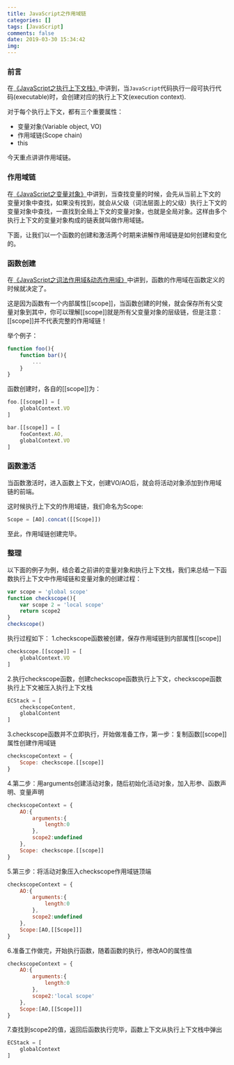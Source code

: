```yaml
---
title: JavaScript之作用域链
categories: []
tags: [JavaScript]
comments: false
date: 2019-03-30 15:34:42
img:
---
```

### 前言

在[《JavaScript之执行上下文栈》](../../../../2019/03/18/contextStack/)中讲到，当`JavaScript`代码执行一段可执行代码(executable)时，会创建对应的执行上下文(execution context).

对于每个执行上下文，都有三个重要属性：

- 变量对象(Variable object, VO)
- 作用域链(Scope chain)
- this
  
今天重点讲讲作用域链。

### 作用域链

在[《JavaScript之变量对象》](../../../../2019/03/23/variable/)中讲到，当查找变量的时候，会先从当前上下文的变量对象中查找，如果没有找到，就会从父级（词法层面上的父级）执行上下文的变量对象中查找，一直找到全局上下文的变量对象，也就是全局对象。这样由多个执行上下文的变量对象构成的链表就叫做作用域链。

下面，让我们以一个函数的创建和激活两个时期来讲解作用域链是如何创建和变化的。

### 函数创建

在[《JavaScript之词法作用域&动态作用域》](../../../../2019/03/17/scope/)中讲到，函数的作用域在函数定义的时候就决定了。

这是因为函数有一个内部属性[[scope]]，当函数创建的时候，就会保存所有父变量对象到其中，你可以理解[[scope]]就是所有父变量对象的层级链，但是注意：[[scope]]并不代表完整的作用域链！

举个例子：

``` js
function foo(){
    function bar(){
        ...
    }
}
```

函数创建时，各自的[[scope]]为：

``` js
foo.[[scope]] = [
    globalContext.VO
]

bar.[[scope]] = [
    fooContext.AO,
    globalContext.VO
]
```

### 函数激活

当函数激活时，进入函数上下文，创建VO/AO后，就会将活动对象添加到作用域链的前端。

这时候执行上下文的作用域链，我们命名为Scope:

``` js
Scope = [AO].concat([[Scope]])
```

至此，作用域链创建完毕。

### 整理

以下面的例子为例，结合着之前讲的变量对象和执行上下文栈，我们来总结一下函数执行上下文中作用域链和变量对象的创建过程：

``` js
var scope = 'global scope'
function checkscope(){
    var scope 2 = 'local scope'
    return scope2
}
checkscope()
```

执行过程如下：
1.checkscope函数被创建，保存作用域链到内部属性[[scope]]

``` js
checkscope.[[scope]] = [
    globalContext.VO
]
```

2.执行checkscope函数，创建checkscope函数执行上下文，checkscope函数执行上下文被压入执行上下文栈

``` js
ECStack = [
    checkscopeContent,
    globalContent
]
```

3.checkscope函数并不立即执行，开始做准备工作，第一步：复制函数[[scope]]属性创建作用域链

```js
checkscopeContext = {
    Scope: checkscope.[[scope]]
}
```

4.第二步：用arguments创建活动对象，随后初始化活动对象，加入形参、函数声明、变量声明

``` js
checkscopeContext = {
    AO:{
        arguments:{
            length:0
        },
        scope2:undefined
    },
    Scope: checkscope.[[scope]]
}
```

5.第三步：将活动对象压入checkscope作用域链顶端

``` js
checkscopeContext = {
    AO:{
        arguments:{
            length:0
        },
        scope2:undefined
    },
    Scope:[AO,[[Scope]]]
}
```

6.准备工作做完，开始执行函数，随着函数的执行，修改AO的属性值

``` js
checkscopeContext = {
    AO:{
        arguments:{
            length:0
        },
        scope2:'local scope'
    },
    Scope:[AO,[[Scope]]]
}
```

7.查找到scope2的值，返回后函数执行完毕，函数上下文从执行上下文栈中弹出

``` js
ECStack = [
    globalContext
]
```
